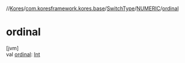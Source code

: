 //[Kores](../../../../index.md)/[com.koresframework.kores.base](../../index.md)/[SwitchType](../index.md)/[NUMERIC](index.md)/[ordinal](ordinal.md)

# ordinal

[jvm]\
val [ordinal](ordinal.md): [Int](https://kotlinlang.org/api/latest/jvm/stdlib/kotlin/-int/index.html)
